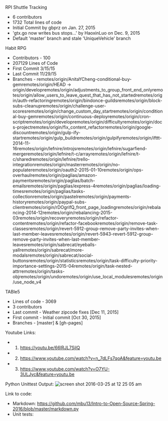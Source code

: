 RPI Shuttle Tracking
* 6 contributors
* 1732 Total lines of code
* Initial Commit by gbprz on Jan. 27, 2015
* 'gtx.go now writes bus stops...' by HaoxinLuo on Dec. 9, 2015
* Default 'master' branch and stale 'UniqueVehicle' branch

Habit RPG 
* Contributors - 100
* 207129 Lines of Code
* First Commit 3/15/15
* Last Commit 11/29/15
* Branches - remotes/origin/AnitaYCheng-conditional-buy-gemremotes/origin/HEAD -> origin/developremotes/origin/adjustments_to_group_front_end_onlyremotes/origin/allow_users_to_leave_quest_that_has_not_startedremotes/origin/auth-refactoringremotes/origin/bindonce-guildsremotes/origin/block-subs-cleanupremotes/origin/challenge-user-scoresremotes/origin/change_custom_day_startremotes/origin/conditional-buy-gemremotes/origin/continuous-deployremotes/origin/cron-scriptremotes/origin/developremotes/origin/difficultyremotes/origin/docs-projectremotes/origin/fix_content_refactorremotes/origin/google-discountremotes/origin/gulp-ify-startremotes/origin/gulp_buildremotes/origin/gulpifyremotes/origin/ifttt-2014-11-16remotes/origin/lefnire/introjsremotes/origin/lefnire/sugarfiend-mergeremotes/origin/lefnire/t-c/arrayremotes/origin/lefnire/t-c/sharedremotes/origin/lefnire/trello-integrationremotes/origin/masterremotes/origin/no-populateremotes/origin/oauth2-2015-01-10remotes/origin/ops-overhaulremotes/origin/paglias/amazon-paymentsremotes/origin/paglias/batch-emailsremotes/origin/paglias/express-4remotes/origin/paglias/loading-timesremotes/origin/paglias/tasks-collectionremotes/origin/pastelremotes/origin/payments-historyremotes/origin/paypal-subs-clientremotes/origin/rDOgrifQ_front_page_loadingremotes/origin/rebalancing-2014-12remotes/origin/rebalancing-2015-03remotes/origin/recoveryremotes/origin/refactor-contentremotes/origin/refactor-facebookremotes/origin/remove-task-classesremotes/origin/revert-5912-group-remove-party-invites-when-last-member-leavesremotes/origin/revert-5943-revert-5912-group-remove-party-invites-when-last-member-leavesremotes/origin/sabrecat/eyeballs-yallremotes/origin/sabrecat/more-modalsremotes/origin/sabrecat/social-buttonsremotes/origin/statisticsremotes/origin/task-difficulty-priority-importance-settings-2015-04remotes/origin/task-nested-attrremotes/origin/tasks-objremotes/origin/undoremotes/origin/use_local_modulesremotes/origin/use_node_v4

TABle5
* Lines of code - 3069
* 3 contributors
* Last commit - Weather zipcode fixes [Dec 11, 2015]
* First commit - Initial commit [Oct 30, 2015]
* Branches - [master] & [gh-pages]

Youtube Links:
* 1) https://youtu.be/66lRJL7SjlQ
* 2) https://www.youtube.com/watch?v=n_7dLFs7qoA&feature=youtu.be
* 3) https://www.youtube.com/watch?v=O7YU-3ULJyc&feature=youtu.be

Python Unittest Output:
![screen shot 2016-03-25 at 12 25 05 am](https://cloud.githubusercontent.com/assets/4596631/14037923/1d74679e-f220-11e5-91fe-79aeb14b439b.png)

Link to code:
* Markdown: https://github.com/mbu13/Intro-to-Open-Source-Spring-2016/blob/master/markdown.py
* Unit tests: 
